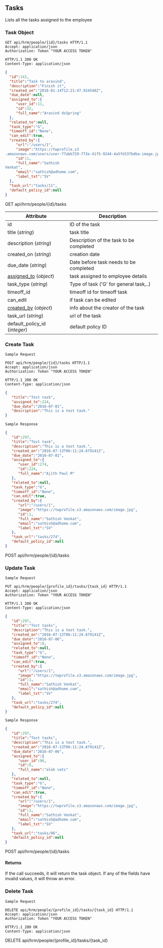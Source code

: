 ## Tasks

Lists all the tasks assigned to the employee

### Task Object

```http
GET api/hrm/people/{id}/tasks HTTP/1.1
Accept: application/json
Authorization: Token "YOUR ACCESS TOKEN"

HTTP/1.1 200 OK
Content-Type: application/json
```

```json
{
  "id":141,
  "title":"Task to aravind",
  "description":"Finish it",
  "created_on":"2016-01-14T12:21:47.924548Z",
  "due_date":null,
  "assigned_to":{
     "user_id":11,
     "id":32,
     "full_name":"Aravind dsSpring"
  },
  "related_to":null,
  "task_type":"G",
  "timeoff_id":"None",
  "can_edit":true,
  "created_by":{
     "url":"/users/1",
     "image":"https://twprofile.s3
.amazonaws.com/users/user-77abb729-773e-41f5-9244-4a5fd337bdba-image.jpg",
     "id":1,
     "full_name":"Sathish
Venkat",
     "email":"sathish@adhome.com",
     "label_txt":"SV"
  },
  "task_url":"tasks/11",
  "default_policy_id":null
}
```

<aside>GET api/hrm/people/{id}/tasks </aside>

Attribute   | Description
--------- | ------------
id	| ID of the task
title (*string*)| task title
description (*string*)| Description of the task to be completed
created_on (*string*)| creation date
due_date (*string*)| Date before task needs to be completed
[assigned_to](#asigned_to-object) (*object*)| task assigned to employee details
task_type (*string*)| Type of task ('G' for general task,..)
timeoff_id | timeoff id for timeoff task
can_edit | if task can be edited
[created_by](#created_by-object) (*object*)| info about the creator of the task
task_url (*string*)| url of the task
default_policy_id (*integer*)| default policy ID

### Create Task

```
Sample Request
```

```http
POST api/hrm/people/{id}/tasks HTTP/1.1
Accept: application/json
Authorization: Token "YOUR ACCESS TOKEN"

HTTP/1.1 200 OK
Content-Type: application/json
```

```json 
{
   "title":"Test task",
   "assigned_to":224,
   "due_date":"2016-07-01",
   "description":"This is a test task."
}
```

```
Sample Response
```

```json
{
   "id":297,
   "title":"Test task",
   "description":"This is a test task.",
   "created_on":"2016-07-13T06:11:24.679141Z",
   "due_date":"2016-07-01",
   "assigned_to":{
      "user_id":274,
      "id":224,
      "full_name":"Ajith Paul M"
   },
   "related_to":null,
   "task_type":"G",
   "timeoff_id":"None",
   "can_edit":true,
   "created_by":{
      "url":"/users/1",
      "image":"https://twprofile.s3.amazonaws.com/image.jpg",
      "id":1,
      "full_name":"Sathish Venkat",
      "email":"sathish@adhome.com",
      "label_txt":"SV"
   },
   "task_url":"tasks/274",
   "default_policy_id":null
}
```

<aside>POST api/hrm/people/{id}/tasks</aside>

### Update Task

```
Sample Request
```

```http
PUT api/hrm/people/{profile_id}/tasks/{task_id} HTTP/1.1
Accept: application/json
Authorization: Token "YOUR ACCESS TOKEN"

HTTP/1.1 200 OK
Content-Type: application/json
```

```json
{
   "id":297,
   "title":"Test tasks",
   "description":"This is a test task.",
   "created_on":"2016-07-13T06:11:24.679141Z",
   "due_date":"2016-07-06",
   "assigned_to":8,
   "related_to":null,
   "task_type":"G",
   "timeoff_id":"None",
   "can_edit":true,
   "created_by":{
      "url":"/users/1",
      "image":"https://twprofile.s3.amazonaws.com/image.jpg",
      "id":1,
      "full_name":"Sathish Venkat",
      "email":"sathish@adhome.com",
      "label_txt":"SV"
   },
   "task_url":"tasks/274",
   "default_policy_id":null
}
```

```
Sample Response
```

```json
{
   "id":297,
   "title":"Test tasks",
   "description":"This is a test task.",
   "created_on":"2016-07-13T06:11:24.679141Z",
   "due_date":"2016-07-06",
   "assigned_to":{
      "user_id":96,
      "id":8,
      "full_name":"alok vats"
   },
   "related_to":null,
   "task_type":"G",
   "timeoff_id":"None",
   "can_edit":true,
   "created_by":{
      "url":"/users/1",
      "image":"https://twprofile.s3.amazonaws.com/image.jpg",
      "id":1,
      "full_name":"Sathish Venkat",
      "email":"sathish@adhome.com",
      "label_txt":"SV"
   },
   "task_url":"tasks/96",
   "default_policy_id":null
}
```
<aside>POST api/hrm/people/{id}/tasks</aside>


#### Returns

If the call succeeds, it will return the task object. If any of the fields have invalid values, it will throw an error.


### Delete Task

```
Sample Request
```

```http
DELETE api/hrm/people/{profile_id}/tasks/{task_id} HTTP/1.1
Accept: application/json
Authorization: Token "YOUR ACCESS TOKEN"

HTTP/1.1 200 OK
Content-Type: application/json
```
<aside>DELETE api/hrm/people/{profile_id}/tasks/{task_id}</aside>

